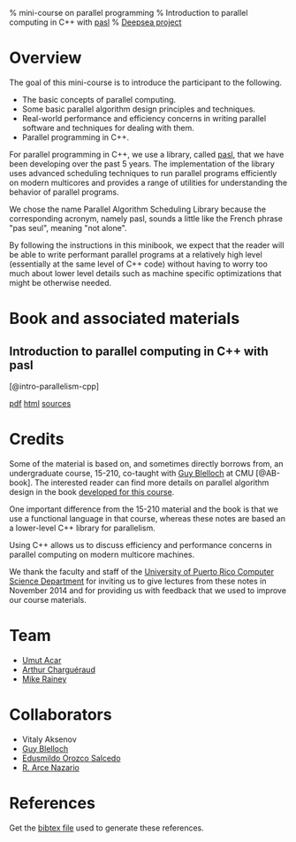 % mini-course on parallel programming
% Introduction to parallel computing in C++ with [pasl](http://deepsea.inria.fr/pasl)
% [Deepsea project](http://deepsea.inria.fr/)

Overview
========

The goal of this mini-course is to introduce the participant to the
following.

- The basic concepts of parallel computing.
- Some basic parallel algorithm design principles and techniques.
- Real-world performance and efficiency concerns in writing parallel
software and techniques for dealing with them.
- Parallel programming in C++.

For parallel programming in C++, we use a library, called
[pasl](http://deepsea.inria.fr/pasl/), that we have been developing
over the past 5 years. The implementation of the library uses advanced
scheduling techniques to run parallel programs efficiently on modern
multicores and provides a range of utilities for understanding the
behavior of parallel programs.

We chose the name Parallel Algorithm Scheduling Library because the
corresponding acronym, namely pasl, sounds a little like the French
phrase "pas seul", meaning "not alone".

By following the instructions in this minibook, we expect that the
reader will be able to write performant parallel programs at a
relatively high level (essentially at the same level of C++ code)
without having to worry too much about lower level details such as
machine specific optimizations that might be otherwise needed.


Book and associated materials
=============================

## Introduction to parallel computing in C++ with pasl

[@intro-parallelism-cpp]

[pdf](book.pdf)
[html](book.html)
[sources](https://github.com/deepsea-inria/pasl/tree/edu)

Credits
=======

Some of the material is based on, and sometimes directly borrows from,
an undergraduate course, 15-210, co-taught with [Guy
Blelloch](http://www.cs.cmu.edu/~./blelloch/) at CMU [@AB-book]. The
interested reader can find more details on parallel algorithm design
in the book [developed for this
course](http://www.parallel-algorithms-book.com/).

One important difference from the 15-210 material and the book is that
we use a functional language in that course, whereas these notes are
based an a lower-level C++ library for parallelism.

Using C++ allows us to discuss efficiency and performance concerns in
parallel computing on modern multicore machines.

We thank the faculty and staff of the [University of Puerto Rico
Computer Science Department](http://www.uprrp.edu/) for inviting us to
give lectures from these notes in November 2014 and for providing us
with feedback that we used to improve our course materials.

Team
====

- [Umut Acar](http://www.umut-acar.org/site/umutacar/)
- [Arthur Charguéraud](http://www.chargueraud.org/)
- [Mike Rainey](http://gallium.inria.fr/~rainey/)

Collaborators
=============

- Vitaly Aksenov
- [Guy Blelloch](http://www.cs.cmu.edu/~./blelloch/)
- [Edusmildo Orozco Salcedo](http://ccom.uprrp.edu/professor.php?pid=14)
- [R. Arce Nazario](http://ccom.uprrp.edu/~rarce/ditto/)

References
==========

Get the [bibtex file](course.bib) used to generate these
references.
